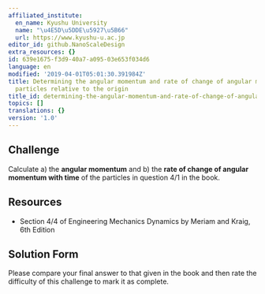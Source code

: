```yaml
---
affiliated_institute:
  en_name: Kyushu University
  name: "\u4E5D\u5DDE\u5927\u5B66"
  url: https://www.kyushu-u.ac.jp
editor_id: github.NanoScaleDesign
extra_resources: {}
id: 639e1675-f3d9-40a7-a095-03e653f034d6
language: en
modified: '2019-04-01T05:01:30.391984Z'
title: Determining the angular momentum and rate of change of angular momentum of
  particles relative to the origin
title_id: determining-the-angular-momentum-and-rate-of-change-of-angular-momentum-of-particles-relative-to-the-origin
topics: []
translations: {}
version: '1.0'
---
```


## Challenge
Calculate a) the **angular momentum** and b) the **rate of change of angular momentum with time** of the particles in question 4/1 in the book.


## Resources
- Section 4/4 of Engineering Mechanics Dynamics by Meriam and Kraig, 6th Edition


## Solution Form
Please compare your final answer to that given in the book and then rate the difficulty of this challenge to mark it as complete.
